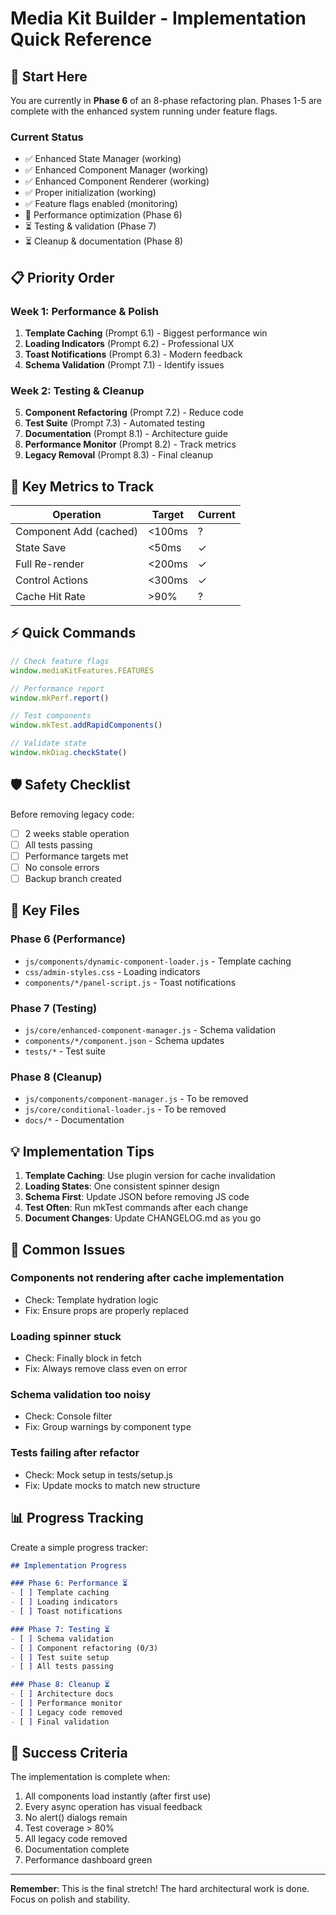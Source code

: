 # Media Kit Builder - Implementation Quick Reference

## 🚀 Start Here

You are currently in **Phase 6** of an 8-phase refactoring plan. Phases 1-5 are complete with the enhanced system running under feature flags.

### Current Status
- ✅ Enhanced State Manager (working)
- ✅ Enhanced Component Manager (working)
- ✅ Enhanced Component Renderer (working)
- ✅ Proper initialization (working)
- ✅ Feature flags enabled (monitoring)
- 🔄 Performance optimization (Phase 6)
- ⏳ Testing & validation (Phase 7)
- ⏳ Cleanup & documentation (Phase 8)

## 📋 Priority Order

### Week 1: Performance & Polish
1. **Template Caching** (Prompt 6.1) - Biggest performance win
2. **Loading Indicators** (Prompt 6.2) - Professional UX
3. **Toast Notifications** (Prompt 6.3) - Modern feedback
4. **Schema Validation** (Prompt 7.1) - Identify issues

### Week 2: Testing & Cleanup
5. **Component Refactoring** (Prompt 7.2) - Reduce code
6. **Test Suite** (Prompt 7.3) - Automated testing
7. **Documentation** (Prompt 8.1) - Architecture guide
8. **Performance Monitor** (Prompt 8.2) - Track metrics
9. **Legacy Removal** (Prompt 8.3) - Final cleanup

## 🎯 Key Metrics to Track

| Operation | Target | Current |
|-----------|--------|---------|
| Component Add (cached) | <100ms | ? |
| State Save | <50ms | ✓ |
| Full Re-render | <200ms | ✓ |
| Control Actions | <300ms | ✓ |
| Cache Hit Rate | >90% | ? |

## ⚡ Quick Commands

```javascript
// Check feature flags
window.mediaKitFeatures.FEATURES

// Performance report  
window.mkPerf.report()

// Test components
window.mkTest.addRapidComponents()

// Validate state
window.mkDiag.checkState()
```

## 🛡️ Safety Checklist

Before removing legacy code:
- [ ] 2 weeks stable operation
- [ ] All tests passing
- [ ] Performance targets met
- [ ] No console errors
- [ ] Backup branch created

## 📁 Key Files

### Phase 6 (Performance)
- `js/components/dynamic-component-loader.js` - Template caching
- `css/admin-styles.css` - Loading indicators
- `components/*/panel-script.js` - Toast notifications

### Phase 7 (Testing)
- `js/core/enhanced-component-manager.js` - Schema validation
- `components/*/component.json` - Schema updates
- `tests/*` - Test suite

### Phase 8 (Cleanup)
- `js/components/component-manager.js` - To be removed
- `js/core/conditional-loader.js` - To be removed
- `docs/*` - Documentation

## 💡 Implementation Tips

1. **Template Caching**: Use plugin version for cache invalidation
2. **Loading States**: One consistent spinner design
3. **Schema First**: Update JSON before removing JS code
4. **Test Often**: Run mkTest commands after each change
5. **Document Changes**: Update CHANGELOG.md as you go

## 🚨 Common Issues

### Components not rendering after cache implementation
- Check: Template hydration logic
- Fix: Ensure props are properly replaced

### Loading spinner stuck
- Check: Finally block in fetch
- Fix: Always remove class even on error

### Schema validation too noisy
- Check: Console filter
- Fix: Group warnings by component type

### Tests failing after refactor
- Check: Mock setup in tests/setup.js
- Fix: Update mocks to match new structure

## 📊 Progress Tracking

Create a simple progress tracker:

```markdown
## Implementation Progress

### Phase 6: Performance ⏳
- [ ] Template caching
- [ ] Loading indicators  
- [ ] Toast notifications

### Phase 7: Testing ⏳
- [ ] Schema validation
- [ ] Component refactoring (0/3)
- [ ] Test suite setup
- [ ] All tests passing

### Phase 8: Cleanup ⏳
- [ ] Architecture docs
- [ ] Performance monitor
- [ ] Legacy code removed
- [ ] Final validation
```

## 🎉 Success Criteria

The implementation is complete when:
1. All components load instantly (after first use)
2. Every async operation has visual feedback
3. No alert() dialogs remain
4. Test coverage > 80%
5. All legacy code removed
6. Documentation complete
7. Performance dashboard green

---

**Remember**: This is the final stretch! The hard architectural work is done. Focus on polish and stability.